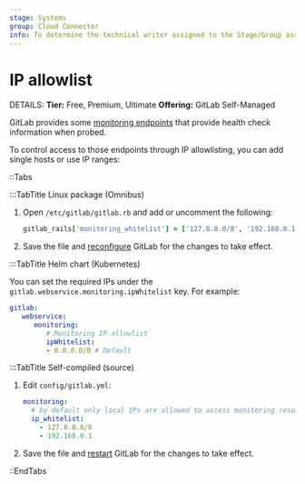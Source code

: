 ```yaml
---
stage: Systems
group: Cloud Connector
info: To determine the technical writer assigned to the Stage/Group associated with this page, see https://handbook.gitlab.com/handbook/product/ux/technical-writing/#assignments
---
```


# IP allowlist

DETAILS:
**Tier:** Free, Premium, Ultimate
**Offering:** GitLab Self-Managed

GitLab provides some [monitoring endpoints](health_check.md)
that provide health check information when probed.

To control access to those endpoints through IP allowlisting, you can add single
hosts or use IP ranges:

::Tabs

:::TabTitle Linux package (Omnibus)

1. Open `/etc/gitlab/gitlab.rb` and add or uncomment the following:

   ```ruby
   gitlab_rails['monitoring_whitelist'] = ['127.0.0.0/8', '192.168.0.1']
   ```

1. Save the file and [reconfigure](../restart_gitlab.md#reconfigure-a-linux-package-installation) GitLab for the changes to take effect.

:::TabTitle Helm chart (Kubernetes)

You can set the required IPs under the `gitlab.webservice.monitoring.ipWhitelist` key. For example:

```yaml
gitlab:
   webservice:
      monitoring:
         # Monitoring IP allowlist
         ipWhitelist:
         - 0.0.0.0/0 # Default
```

:::TabTitle Self-compiled (source)

1. Edit `config/gitlab.yml`:

   ```yaml
   monitoring:
     # by default only local IPs are allowed to access monitoring resources
     ip_whitelist:
       - 127.0.0.0/8
       - 192.168.0.1
   ```

1. Save the file and [restart](../restart_gitlab.md#self-compiled-installations) GitLab for the changes to take effect.

::EndTabs
